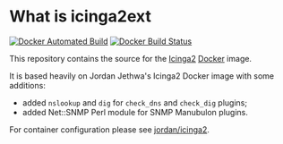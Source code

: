 # What is icinga2ext

[![Docker Automated Build](https://img.shields.io/docker/automated/jrottenberg/ffmpeg.svg)](https://img.shields.io/docker/automated/jrottenberg/ffmpeg.svg)
[![Docker Build Status](https://img.shields.io/docker/build/jrottenberg/ffmpeg.svg)](https://img.shields.io/docker/build/jrottenberg/ffmpeg.svg)

This repository contains the source for the [Icinga2](https://www.icinga.org/icinga2/) [Docker](https://www.docker.com) image.

It is based heavily on Jordan Jethwa's Icinga2 Docker image with some additions:
* added `nslookup` and `dig` for `check_dns` and `check_dig` plugins;
* added Net::SNMP Perl module for SNMP Manubulon plugins.

For container configuration please see [jordan/icinga2](https://hub.docker.com/r/jordan/icinga2/).
